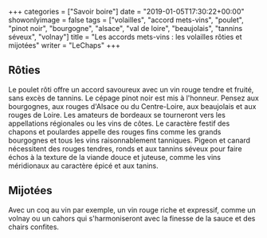 +++
categories = ["Savoir boire"]
date = "2019-01-05T17:30:22+00:00"
showonlyimage = false
tags = ["volailles", "accord mets-vins", "poulet", "pinot noir", "bourgogne", "alsace", "val de loire", "beaujolais", "tannins séveux", "volnay"]
title = "Les accords mets-vins : les volailles rôties et mijotées"
writer = "LeChaps"
+++

## Rôties

Le poulet rôti offre un accord savoureux avec un vin rouge tendre et fruité, sans excès de tannins. Le cépage pinot noir est mis à l'honneur. Pensez aux bourgognes, aux rouges d'Alsace ou du Centre-Loire, aux beaujolais et aux rouges de Loire. Les amateurs de bordeaux se tourneront vers les appellations régionales ou les vins de côtes. Le caractère festif des chapons et poulardes appelle des rouges fins comme les grands bourgognes et tous les vins raisonnablement tanniques. Pigeon et canard nécessitent des rouges tendres, ronds et aux tannins séveux pour faire échos à la texture de la viande douce et juteuse, comme les vins méridionaux au caractère épicé et aux tanins.  

## Mijotées

Avec un coq au vin par exemple, un vin rouge riche et expressif, comme un volnay ou un cahors qui s'harmoniseront avec la finesse de la sauce et des chairs confites.